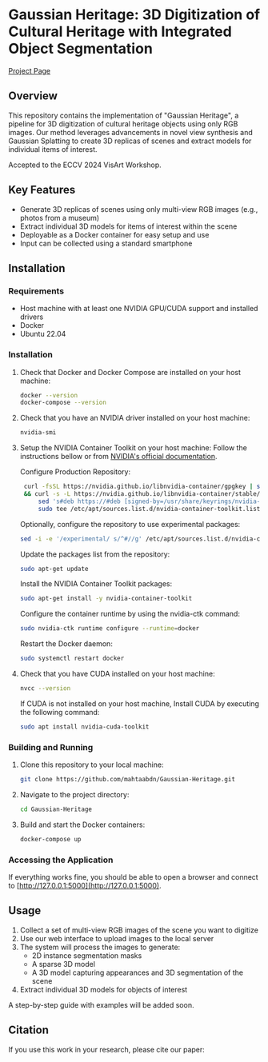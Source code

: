 # Gaussian Heritage: 3D Digitization of Cultural Heritage with Integrated Object Segmentation
[Project Page](https://mahtaabdn.github.io/Gaussian-Heritage/#)
## Overview

This repository contains the implementation of "Gaussian Heritage", a pipeline for 3D digitization of cultural heritage objects using only RGB images. Our method leverages advancements in novel view synthesis and Gaussian Splatting to create 3D replicas of scenes and extract models for individual items of interest.

Accepted to the ECCV 2024 VisArt Workshop.

## Key Features

- Generate 3D replicas of scenes using only multi-view RGB images (e.g., photos from a museum)
- Extract individual 3D models for items of interest within the scene
- Deployable as a Docker container for easy setup and use
- Input can be collected using a standard smartphone


## Installation

### Requirements

- Host machine with at least one NVIDIA GPU/CUDA support and installed drivers
- Docker
- Ubuntu 22.04

### Installation

1. Check that Docker and Docker Compose are installed on your host machine:

    ```bash
    docker --version
    docker-compose --version
    ```

2. Check that you have an NVIDIA driver installed on your host machine:

    ```bash
    nvidia-smi
    ```

3. Setup the NVIDIA Container Toolkit on your host machine:
   Follow the instructions bellow or from [NVIDIA's official documentation](https://docs.nvidia.com/datacenter/cloud-native/container-toolkit/latest/install-guide.html).

   Configure Production Repository:
   ```bash
    curl -fsSL https://nvidia.github.io/libnvidia-container/gpgkey | sudo gpg --dearmor -o /usr/share/keyrings/nvidia-container-toolkit-keyring.gpg \
    && curl -s -L https://nvidia.github.io/libnvidia-container/stable/deb/nvidia-container-toolkit.list | \
        sed 's#deb https://#deb [signed-by=/usr/share/keyrings/nvidia-container-toolkit-keyring.gpg] https://#g' | \
        sudo tee /etc/apt/sources.list.d/nvidia-container-toolkit.list
   ```

   Optionally, configure the repository to use experimental packages:
    ```bash
    sed -i -e '/experimental/ s/^#//g' /etc/apt/sources.list.d/nvidia-container-toolkit.list
    ```

    Update the packages list from the repository:
    ```bash
    sudo apt-get update
    ```

    Install the NVIDIA Container Toolkit packages:
    ```bash
    sudo apt-get install -y nvidia-container-toolkit
    ```

    Configure the container runtime by using the nvidia-ctk command:
    ```bash
    sudo nvidia-ctk runtime configure --runtime=docker
    ```

    Restart the Docker daemon:
    ```bash
    sudo systemctl restart docker
    ```

4. Check that you have CUDA installed on your host machine:
    ```bash
    nvcc --version
    ```
    If CUDA is not installed on your host machine, Install CUDA by executing the following command:
    ```bash
    sudo apt install nvidia-cuda-toolkit
    ```

### Building and Running

1. Clone this repository to your local machine:

    ```bash
    git clone https://github.com/mahtaabdn/Gaussian-Heritage.git
    ```

2. Navigate to the project directory:

    ```bash
    cd Gaussian-Heritage
    ```

3. Build and start the Docker containers:

    ```bash
    docker-compose up
    ```

### Accessing the Application

If everything works fine, you should be able to open a browser and connect to [http://127.0.0.1:5000](http://127.0.0.1:5000).


## Usage

1. Collect a set of multi-view RGB images of the scene you want to digitize
2. Use our web interface to upload images to the local server
3. The system will process the images to generate:
   - 2D instance segmentation masks
   - A sparse 3D model
   - A 3D model capturing appearances and 3D segmentation of the scene
4. Extract individual 3D models for objects of interest

A step-by-step guide with examples will be added soon.


## Citation

If you use this work in your research, please cite our paper:
